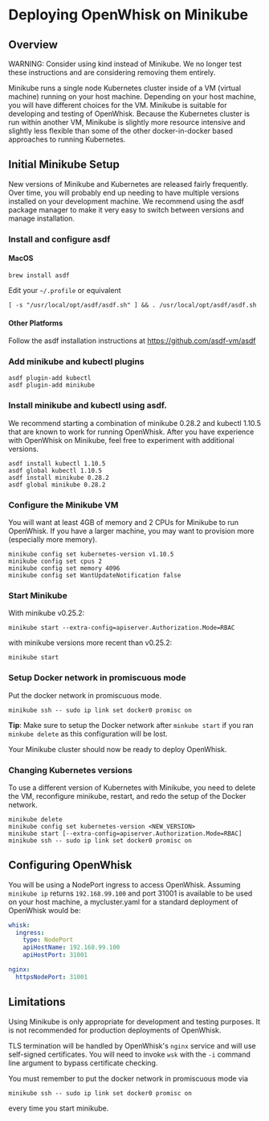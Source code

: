 <!--
#
# Licensed to the Apache Software Foundation (ASF) under one or more
# contributor license agreements.  See the NOTICE file distributed with
# this work for additional information regarding copyright ownership.
# The ASF licenses this file to You under the Apache License, Version 2.0
# (the "License"); you may not use this file except in compliance with
# the License.  You may obtain a copy of the License at
#
#     http://www.apache.org/licenses/LICENSE-2.0
#
# Unless required by applicable law or agreed to in writing, software
# distributed under the License is distributed on an "AS IS" BASIS,
# WITHOUT WARRANTIES OR CONDITIONS OF ANY KIND, either express or implied.
# See the License for the specific language governing permissions and
# limitations under the License.
#
-->

# Deploying OpenWhisk on Minikube

## Overview

WARNING: Consider using kind instead of Minikube. We no longer
test these instructions and are considering removing them
entirely.

Minikube runs a single node Kubernetes cluster inside of a VM
(virtual machine) running on your host machine. Depending on your host
machine, you will have different choices for the VM.
Minikube is suitable for developing and testing of OpenWhisk.  Because
the Kubernetes cluster is run within another VM, Minikube is slightly
more resource intensive and slightly less flexible than some of the
other docker-in-docker based approaches to running Kubernetes.

## Initial Minikube Setup

New versions of Minikube and Kubernetes are released fairly
frequently.  Over time, you will probably end up needing to have
multiple versions installed on your development machine. We recommend
using the asdf package manager to make it very easy to switch between
versions and manage installation.

### Install and configure asdf

#### MacOS
```
brew install asdf
```

Edit your `~/.profile` or equivalent
```
[ -s "/usr/local/opt/asdf/asdf.sh" ] && . /usr/local/opt/asdf/asdf.sh
```

#### Other Platforms

Follow the asdf installation instructions at https://github.com/asdf-vm/asdf

### Add minikube and kubectl plugins
```
asdf plugin-add kubectl
asdf plugin-add minikube
```

### Install minikube and kubectl using asdf.

We recommend starting a combination of minikube 0.28.2 and kubectl
1.10.5 that are known to work for running OpenWhisk.  After you have
experience with OpenWhisk on Minikube, feel free to experiment with
additional versions.

```
asdf install kubectl 1.10.5
asdf global kubectl 1.10.5
asdf install minikube 0.28.2
asdf global minikube 0.28.2
```

### Configure the Minikube VM

You will want at least 4GB of memory and 2 CPUs for Minikube to run OpenWhisk.
If you have a larger machine, you may want to provision more (especially more memory).

```
minikube config set kubernetes-version v1.10.5
minikube config set cpus 2
minikube config set memory 4096
minikube config set WantUpdateNotification false
```

### Start Minikube

With minikube v0.25.2:
```
minikube start --extra-config=apiserver.Authorization.Mode=RBAC
```
with minikube versions more recent than v0.25.2:
```
minikube start
```

### Setup Docker network in promiscuous mode
Put the docker network in promiscuous mode.
```
minikube ssh -- sudo ip link set docker0 promisc on
```

**Tip**: Make sure to setup the Docker network after `minkube start` if you ran `minkube delete` as this configuration will be lost.

Your Minikube cluster should now be ready to deploy OpenWhisk.

### Changing Kubernetes versions

To use a different version of Kubernetes with Minikube, you need to delete the VM, reconfigure minikube, restart, and
redo the setup of the Docker network.
```
minikube delete
minikube config set kubernetes-version <NEW_VERSION>
minikube start [--extra-config=apiserver.Authorization.Mode=RBAC]
minikube ssh -- sudo ip link set docker0 promisc on
```

## Configuring OpenWhisk

You will be using a NodePort ingress to access OpenWhisk. Assuming
`minikube ip` returns `192.168.99.100` and port 31001 is available to
be used on your host machine, a
mycluster.yaml for a standard deployment of OpenWhisk would be:
```yaml
whisk:
  ingress:
    type: NodePort
    apiHostName: 192.168.99.100
    apiHostPort: 31001

nginx:
  httpsNodePort: 31001
```

## Limitations

Using Minikube is only appropriate for development and testing
purposes.  It is not recommended for production deployments of
OpenWhisk.

TLS termination will be handled by OpenWhisk's `nginx` service and
will use self-signed certificates.  You will need to invoke `wsk` with
the `-i` command line argument to bypass certificate checking.

You must remember to put the docker network in promiscuous mode via
```
minikube ssh -- sudo ip link set docker0 promisc on
```
every time you start minikube.
